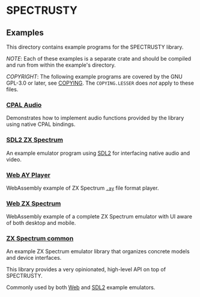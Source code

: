 SPECTRUSTY
==========

Examples
--------

This directory contains example programs for the SPECTRUSTY library.

_NOTE_: Each of these examples is a separate crate and should be compiled and run from within the example's directory.

_COPYRIGHT_: The following example programs are covered by the GNU GPL-3.0 or later, see [COPYING](../COPYING). The `COPYING.LESSER` does _not_ apply to these files.

### [CPAL Audio](audio/)

Demonstrates how to implement audio functions provided by the library using native CPAL bindings.


### [SDL2 ZX Spectrum ](sdl2-zxspectrum/)

An example emulator program using [SDL2](https://www.libsdl.org/index.php) for interfacing native audio and video.


### [Web AY Player](web-ay-player/)

WebAssembly example of ZX Spectrum [`.ay`](https://worldofspectrum.org/projectay/gdmusic.htm) file format player.


### [Web ZX Spectrum](web-zxspectrum/)

WebAssembly example of a complete ZX Spectrum emulator with UI aware of both desktop and mobile.


### [ZX Spectrum common](zxspectrum-common/)

An example ZX Spectrum emulator library that organizes concrete models and device interfaces.

This library provides a very opinionated, high-level API on top of SPECTRUSTY.

Commonly used by both [Web](web-zxspectrum/) and [SDL2](sdl2-zxspectrum/) example emulators.
